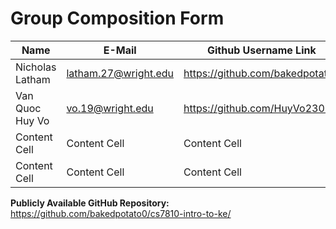 # Group Composition Form

| Name  | E-Mail | Github Username Link |
| ------------- | ------------- | ------------- |
| Nicholas Latham  | latham.27@wright.edu  | https://github.com/bakedpotato0  |
| Van Quoc Huy Vo  | vo.19@wright.edu  | https://github.com/HuyVo2303 |
| Content Cell  | Content Cell  | Content Cell  |
| Content Cell  | Content Cell  | Content Cell  |

**Publicly Available GitHub Repository:** https://github.com/bakedpotato0/cs7810-intro-to-ke/
